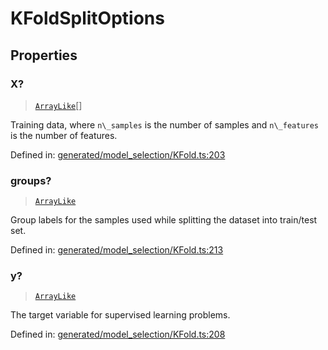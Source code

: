 # KFoldSplitOptions

## Properties

### X?

> [`ArrayLike`](../types/ArrayLike.md)[]

Training data, where `n\_samples` is the number of samples and `n\_features` is the number of features.

Defined in:  [generated/model\_selection/KFold.ts:203](https://github.com/transitive-bullshit/scikit-learn-ts/blob/92ab806/packages/sklearn/src/generated/model_selection/KFold.ts#L203)

### groups?

> [`ArrayLike`](../types/ArrayLike.md)

Group labels for the samples used while splitting the dataset into train/test set.

Defined in:  [generated/model\_selection/KFold.ts:213](https://github.com/transitive-bullshit/scikit-learn-ts/blob/92ab806/packages/sklearn/src/generated/model_selection/KFold.ts#L213)

### y?

> [`ArrayLike`](../types/ArrayLike.md)

The target variable for supervised learning problems.

Defined in:  [generated/model\_selection/KFold.ts:208](https://github.com/transitive-bullshit/scikit-learn-ts/blob/92ab806/packages/sklearn/src/generated/model_selection/KFold.ts#L208)
